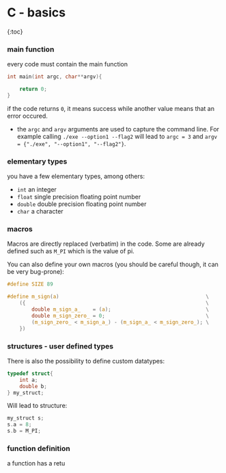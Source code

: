 # C - basics

{:toc}

### main function

every code must contain the main function
```c
int main(int argc, char**argv){

    return 0;
}
```

if the code returns `0`, it means success while another value means that an error occured.

- the `argc` and `argv` arguments are used to capture the command line. For example calling `./exe --option1 --flag2` will lead to `argc = 3` and `argv = {"./exe", "--option1", "--flag2"}`.


### elementary types
you have a few elementary types, among others:

- `int` an integer
- `float` single precision floating point number
- `double` double precision floating point number
- `char` a character

### macros

Macros are directly replaced (verbatim) in the code.
Some are already defined such as `M_PI` which is the value of pi.

You can also define your own macros (you should be careful though, it can be very bug-prone):

```c
#define SIZE 89

#define m_sign(a)                                                \
    ({                                                           \
        double m_sign_a_    = (a);                               \
        double m_sign_zero_ = 0;                                 \
        (m_sign_zero_ < m_sign_a_) - (m_sign_a_ < m_sign_zero_); \
    })
```

### structures - user defined types

There is also the possibility to define custom datatypes:

```c
typedef struct{
    int a;
    double b;
} my_struct;
```

Will lead to structure:

```c
my_struct s;
s.a = 8;
s.b = M_PI;
```

### function definition

a function has a retu
